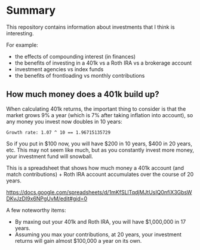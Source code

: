 # Summary

This repository contains information about investments that I think is interesting.

For example:

- the effects of compounding interest (in finances)
- the benefits of investing in a 401k vs a Roth IRA vs a brokerage account
- investment agencies vs index funds
- the benefits of frontloading vs monthly contributions

## How much money does a 401k build up?

When calculating 401k returns, the important thing to consider is that the market grows 9% a year (which is 7% after taking inflation into account), so any money you invest now doubles in 10 years:

```
Growth rate: 1.07 ^ 10 == 1.96715135729
```

So if you put in $100 now, you will have $200 in 10 years, $400 in 20 years, etc. This may not seem like much, but as you constantly invest more money, your investment fund will snowball.

This is a spreadsheet that shows how much money a 401k account (and match contributions) + Roth IRA account accumulates over the course of 20 years.

https://docs.google.com/spreadsheets/d/1mKfSLlTqdjMJtUsIQ0nfiX3GbsWDKvJzDI9x6NPgUvM/edit#gid=0

A few noteworthy items:

- By maxing out your 401k and Roth IRA, you will have $1,000,000 in 17 years.
- Assuming you max your contributions, at 20 years, your investment returns will gain almost $100,000 a year on its own.